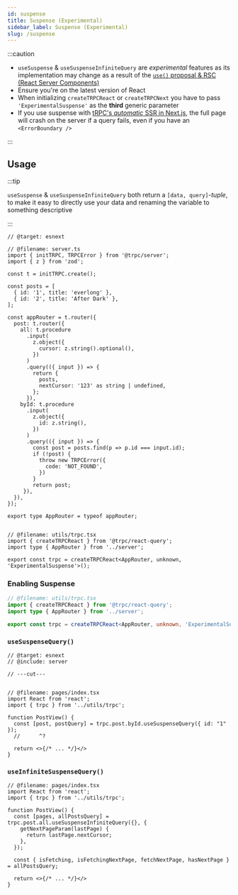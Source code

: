 ```yaml
---
id: suspense
title: Suspense (Experimental)
sidebar_label: Suspense (Experimental)
slug: /suspense
---
```



:::caution
- `useSuspense` & `useSuspenseInfiniteQuery` are *experimental* features as its implementation may change as a result of the [`use()` proposal & RSC (React Server Components)](https://github.com/reactjs/rfcs/pull/229)
- Ensure you're on the latest version of React
- When initializing `createTRPCReact` or `createTRPCNext`  you have to pass `'ExperimentalSuspense'` as the **third** generic parameter
- If you use suspense with [tRPC's _automatic_ SSR in Next.js](ssr), the full page will crash on the server if a query fails, even if you have an `<ErrorBoundary />`

:::


## Usage

:::tip

`useSuspense` & `useSuspenseInfiniteQuery` both return a `[data, query]`-*tuple*, to make it easy to directly use your data and renaming the variable to something descriptive

:::



```twoslash include server
// @target: esnext

// @filename: server.ts
import { initTRPC, TRPCError } from '@trpc/server';
import { z } from 'zod';

const t = initTRPC.create();

const posts = [
  { id: '1', title: 'everlong' },
  { id: '2', title: 'After Dark' },
];

const appRouter = t.router({
  post: t.router({
    all: t.procedure
      .input(
        z.object({ 
          cursor: z.string().optional(),
        })
      )
      .query(({ input }) => {
        return {
          posts,
          nextCursor: '123' as string | undefined,
        };
      }),
    byId: t.procedure
      .input(
        z.object({ 
          id: z.string(),
        })
      )
      .query(({ input }) => {
        const post = posts.find(p => p.id === input.id);
        if (!post) {
          throw new TRPCError({
            code: 'NOT_FOUND',
          })
        }
        return post;
     }),
  }),
});

export type AppRouter = typeof appRouter;


// @filename: utils/trpc.tsx
import { createTRPCReact } from '@trpc/react-query';
import type { AppRouter } from '../server';

export const trpc = createTRPCReact<AppRouter, unknown, 'ExperimentalSuspense'>();

```

### Enabling Suspense


```ts
// @filename: utils/trpc.tsx
import { createTRPCReact } from '@trpc/react-query';
import type { AppRouter } from '../server';

export const trpc = createTRPCReact<AppRouter, unknown, 'ExperimentalSuspense'>();
```

### `useSuspenseQuery()`



```tsx twoslash
// @target: esnext
// @include: server

// ---cut---


// @filename: pages/index.tsx
import React from 'react';
import { trpc } from '../utils/trpc';

function PostView() {
  const [post, postQuery] = trpc.post.byId.useSuspenseQuery({ id: "1" });
  //      ^?
  
  return <>{/* ... */}</>
}
```


### `useInfiniteSuspenseQuery()`



```tsx
// @filename: pages/index.tsx
import React from 'react';
import { trpc } from '../utils/trpc';

function PostView() {
  const [pages, allPostsQuery] = trpc.post.all.useSuspenseInfiniteQuery({}, {
    getNextPageParam(lastPage) {
      return lastPage.nextCursor;
    },
  });

  const { isFetching, isFetchingNextPage, fetchNextPage, hasNextPage } = allPostsQuery;
  
  return <>{/* ... */}</>
}
```
